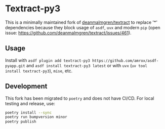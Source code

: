 # Textract-py3

This is a minimally maintained fork of [deanmalmgren/textract](https://github.com/deanmalmgren/textract) to replace '*' dependencies because they block usage of `asdf`, `uvx` and modern `pip` (open issue: https://github.com/deanmalmgren/textract/issues/461).

## Usage

Install with `asdf plugin add textract-py3 https://github.com/amrox/asdf-pyapp.git` and `asdf install textract-py3 latest` or with `uvx` (`uv tool install textract-py3`), `mise`, etc.

## Development

This fork has been migrated to `poetry` and does not have CI/CD. For local testing and release, use:

```sh
poetry install --sync
poetry run bumpversion minor
poetry publish
```
